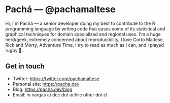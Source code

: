 # Pachá — @pachamaltese

Hi, I'm Pachá — a senior developer doing my best to contribute to the R programming language by writing code that eases some of its statistical and graphical techniques for domain specialized and regional uses. I'm a huge nerd/geek, extremely concerned about reproducibility, I love Corto Maltese, Rick and Morty, Adventure Time, I try to read as much as I can, and I played rugby 🏉.

## Get in touch

- Twitter: https://twitter.com/pachamaltese
- Personal site: https://pacha.dev
- Blog: https://pacha.dev/blog
- Email: m vargas at dcc dot uchile other dot cl
